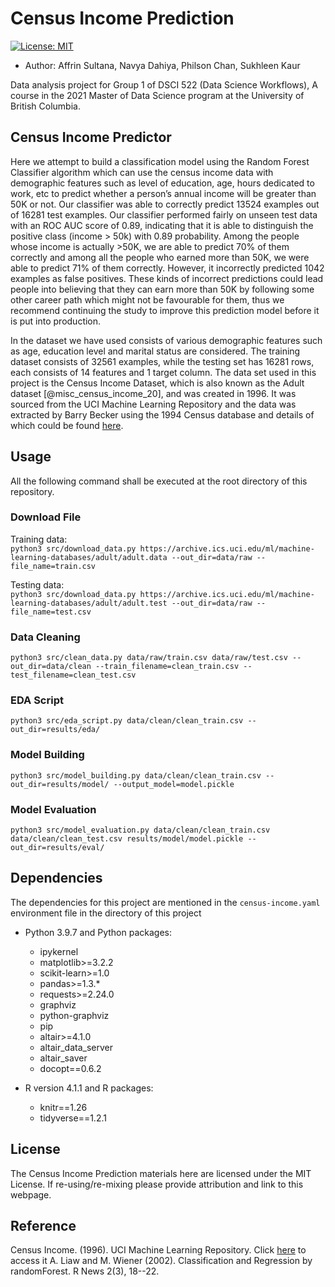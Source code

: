 # Census Income Prediction

[![License: MIT](https://img.shields.io/badge/License-MIT-yellow.svg)](https://opensource.org/licenses/MIT)

-   Author: Affrin Sultana, Navya Dahiya, Philson Chan, Sukhleen Kaur

Data analysis project for Group 1 of DSCI 522 (Data Science Workflows), A course in the 2021 Master of Data Science program at the University of British Columbia.

## Census Income Predictor

Here we attempt to build a classification model using the Random Forest Classifier algorithm which can use the census income data with demographic features such as level of education, age, hours dedicated to work, etc to predict whether a person’s annual income will be greater than 50K or not. Our classifier was able to correctly predict 13524 examples out of 16281 test examples. Our classifier performed fairly on unseen test data with an ROC AUC score of 0.89, indicating that it is able to distinguish the positive class (income > 50k) with 0.89 probability. Among the people whose income is actually >50K, we are able to predict 70% of them correctly and among all the people who earned more than 50K, we were able to predict 71% of them correctly. However, it incorrectly predicted 1042 examples as false positives. These kinds of incorrect predictions could lead people into believing that they can earn more than 50K by following some other career path which might not be favourable for them, thus we recommend continuing the study to improve this prediction model before it is put into production.

In the dataset we have used consists of  various demographic features such as age, education level and marital status are considered. The training dataset consists of 32561 examples, while the testing set has 16281 rows, each consists of 14 features and 1 target column. The data set used in this project is the Census Income Dataset, which is also known as the Adult dataset [@misc_census_income_20], and was created in 1996. It was sourced from the UCI Machine Learning Repository and the data was extracted by Barry Becker using the 1994 Census database and details of which could be found [here](https://archive-beta.ics.uci.edu/ml/datasets/census+income).



## Usage

All the following command shall be executed at the root directory of this repository.

### Download File

Training data:  
```python3 src/download_data.py https://archive.ics.uci.edu/ml/machine-learning-databases/adult/adult.data --out_dir=data/raw --file_name=train.csv``` 

Testing data:  
```python3 src/download_data.py https://archive.ics.uci.edu/ml/machine-learning-databases/adult/adult.test --out_dir=data/raw --file_name=test.csv```

### Data Cleaning

```python3 src/clean_data.py data/raw/train.csv data/raw/test.csv --out_dir=data/clean --train_filename=clean_train.csv --test_filename=clean_test.csv```

### EDA Script
```python3 src/eda_script.py data/clean/clean_train.csv --out_dir=results/eda/```

### Model Building
```python3 src/model_building.py data/clean/clean_train.csv --out_dir=results/model/ --output_model=model.pickle```

### Model Evaluation
```python3 src/model_evaluation.py data/clean/clean_train.csv data/clean/clean_test.csv results/model/model.pickle --out_dir=results/eval/```

## Dependencies

The dependencies for this project are mentioned in the `census-income.yaml` environment file in the directory of this project

-   Python 3.9.7 and Python packages:

      - ipykernel
      - matplotlib>=3.2.2
      - scikit-learn>=1.0
      - pandas>=1.3.*
      - requests>=2.24.0
      - graphviz
      - python-graphviz
      - pip
      - altair>=4.1.0
      - altair_data_server
      - altair_saver
      - docopt==0.6.2

-   R version 4.1.1 and R packages:

    -   knitr==1.26
    -   tidyverse==1.2.1

## License

The Census Income Prediction materials here are licensed under the MIT License. If re-using/re-mixing please provide attribution and link to this webpage.

## Reference

Census Income. (1996). UCI Machine Learning Repository. Click [here](https://archive-beta.ics.uci.edu/ml/datasets/census+income) to access it
A. Liaw and M. Wiener (2002). Classification and Regression by randomForest. R News 2(3), 18--22.
